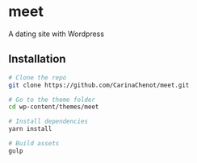 # meet
A dating site with Wordpress

## Installation
```sh
# Clone the repo
git clone https://github.com/CarinaChenot/meet.git

# Go to the theme folder
cd wp-content/themes/meet

# Install dependencies
yarn install

# Build assets
gulp
```
